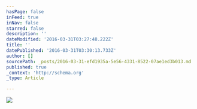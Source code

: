 ```yaml
---
hasPage: false
inFeed: true
inNav: false
starred: false
description: ''
dateModified: '2016-03-31T03:27:48.222Z'
title: ''
datePublished: '2016-03-31T03:30:13.733Z'
author: []
sourcePath: _posts/2016-03-31-efd1935a-5e56-4331-8522-07ae1ed3b013.md
published: true
_context: 'http://schema.org'
_type: Article

---
```

![](https://the-grid-user-content.s3-us-west-2.amazonaws.com/6c5a4ced-4bbc-4aea-a965-ef8436f4a31d.jpg)